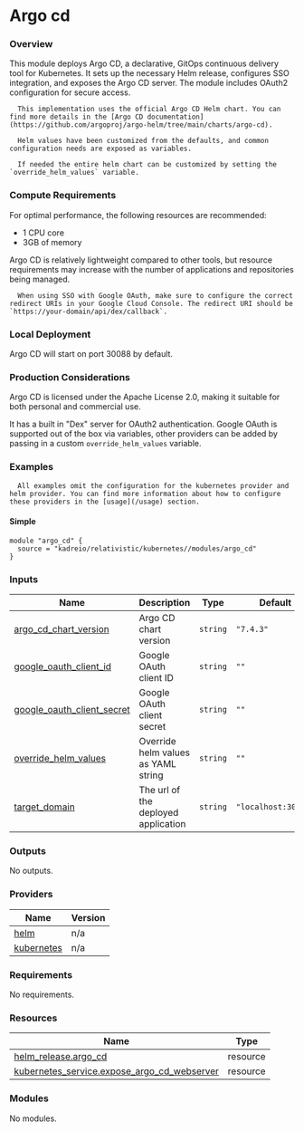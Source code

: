 # Argo cd 

### Overview

This module deploys Argo CD, a declarative, GitOps continuous delivery tool for Kubernetes. It sets up the necessary Helm release, configures SSO integration, and exposes the Argo CD server. The module includes OAuth2 configuration for secure access.

```{tip}
  This implementation uses the official Argo CD Helm chart. You can find more details in the [Argo CD documentation](https://github.com/argoproj/argo-helm/tree/main/charts/argo-cd).

  Helm values have been customized from the defaults, and common configuration needs are exposed as variables.

  If needed the entire helm chart can be customized by setting the `override_helm_values` variable.
```

### Compute Requirements

For optimal performance, the following resources are recommended:
- 1 CPU core
- 3GB of memory

Argo CD is relatively lightweight compared to other tools, but resource requirements may increase with the number of applications and repositories being managed.

```{warning}
  When using SSO with Google OAuth, make sure to configure the correct redirect URIs in your Google Cloud Console. The redirect URI should be `https://your-domain/api/dex/callback`.
```

### Local Deployment

Argo CD will start on port 30088 by default.

### Production Considerations

Argo CD is licensed under the Apache License 2.0, making it suitable for both personal and commercial use.

It has a built in "Dex" server for OAuth2 authentication. Google OAuth is supported out of the box via variables, other providers can be added by passing in a custom `override_helm_values` variable.

### Examples

  ```{note}
    All examples omit the configuration for the kubernetes provider and helm provider. You can find more information about how to configure these providers in the [usage](/usage) section.
  ```

#### Simple
```hcl
module "argo_cd" {
  source = "kadreio/relativistic/kubernetes//modules/argo_cd"
} 
```

### Inputs

| Name | Description | Type | Default | Required |
|------|-------------|------|---------|:--------:|
| <a name="input_argo_cd_chart_version"></a> [argo\_cd\_chart\_version](#input\_argo\_cd\_chart\_version) | Argo CD chart version | `string` | `"7.4.3"` | no |
| <a name="input_google_oauth_client_id"></a> [google\_oauth\_client\_id](#input\_google\_oauth\_client\_id) | Google OAuth client ID | `string` | `""` | no |
| <a name="input_google_oauth_client_secret"></a> [google\_oauth\_client\_secret](#input\_google\_oauth\_client\_secret) | Google OAuth client secret | `string` | `""` | no |
| <a name="input_override_helm_values"></a> [override\_helm\_values](#input\_override\_helm\_values) | Override helm values as YAML string | `string` | `""` | no |
| <a name="input_target_domain"></a> [target\_domain](#input\_target\_domain) | The url of the deployed application | `string` | `"localhost:30088"` | no |

### Outputs

No outputs.

### Providers

| Name | Version |
|------|---------|
| <a name="provider_helm"></a> [helm](#provider\_helm) | n/a |
| <a name="provider_kubernetes"></a> [kubernetes](#provider\_kubernetes) | n/a |

### Requirements

No requirements.

### Resources

| Name | Type |
|------|------|
| [helm_release.argo_cd](https://registry.terraform.io/providers/hashicorp/helm/latest/docs/resources/release) | resource |
| [kubernetes_service.expose_argo_cd_webserver](https://registry.terraform.io/providers/hashicorp/kubernetes/latest/docs/resources/service) | resource |

### Modules

No modules.
